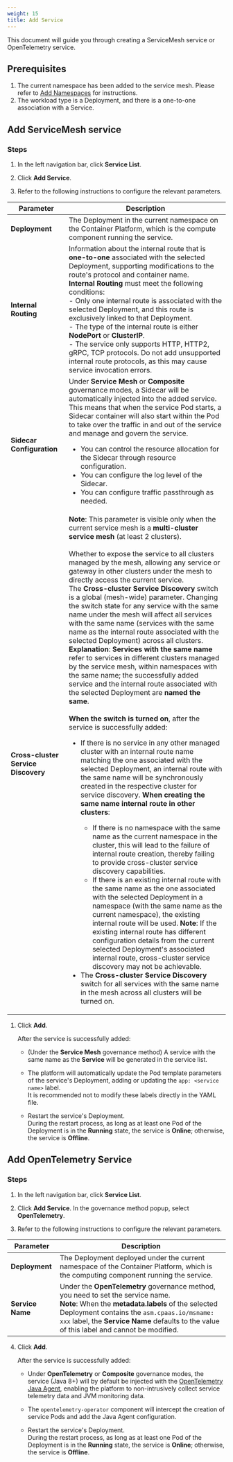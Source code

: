 ```yaml
---
weight: 15
title: Add Service
---
```


This document will guide you through creating a ServiceMesh service or OpenTelemetry service.

## Prerequisites

1.  The current namespace has been added to the service mesh. Please refer to [Add Namespaces](../add_namespaces)  for instructions.
2. The workload type is a Deployment, and there is a one-to-one association with a Service.

## Add ServiceMesh service
### Steps

1. In the left navigation bar, click **Service List**.

2. Click **Add Service**.

3. Refer to the following instructions to configure the relevant parameters.

| Parameter                           | Description                                                                                                                                                                                                                                                                                                                                                                                                                                                                                                                                                                                                                                                                                                                                                                                                                                                                                                                                                                                                                                                                                                                                                                                                                                                                                                                                                                                                                                                                                                                                                                                                                                                                                                                                                                                                                                                                                                                                                                                                                                                                                                                                                                                          |
|-------------------------------------|------------------------------------------------------------------------------------------------------------------------------------------------------------------------------------------------------------------------------------------------------------------------------------------------------------------------------------------------------------------------------------------------------------------------------------------------------------------------------------------------------------------------------------------------------------------------------------------------------------------------------------------------------------------------------------------------------------------------------------------------------------------------------------------------------------------------------------------------------------------------------------------------------------------------------------------------------------------------------------------------------------------------------------------------------------------------------------------------------------------------------------------------------------------------------------------------------------------------------------------------------------------------------------------------------------------------------------------------------------------------------------------------------------------------------------------------------------------------------------------------------------------------------------------------------------------------------------------------------------------------------------------------------------------------------------------------------------------------------------------------------------------------------------------------------------------------------------------------------------------------------------------------------------------------------------------------------------------------------------------------------------------------------------------------------------------------------------------------------------------------------------------------------------------------------------------------------|
| **Deployment**                      | The Deployment in the current namespace on the Container Platform, which is the compute component running the service.                                                                                                                                                                                                                                                                                                                                                                                                                                                                                                                                                                                                                                                                                                                                                                                                                                                                                                                                                                                                                                                                                                                                                                                                                                                                                                                                                                                                                                                                                                                                                                                                                                                                                                                                                                                                                                                                                                                                                                                                                                                                               |
| **Internal Routing**                | Information about the internal route that is **one-to-one** associated with the selected Deployment, supporting modifications to the route's protocol and container name. <br/>**Internal Routing** must meet the following conditions:<br/>- Only one internal route is associated with the selected Deployment, and this route is exclusively linked to that Deployment.<br/>- The type of the internal route is either **NodePort** or **ClusterIP**.<br/>- The service only supports HTTP, HTTP2, gRPC, TCP protocols. Do not add unsupported internal route protocols, as this may cause service invocation errors.                                                                                                                                                                                                                                                                                                                                                                                                                                                                                                                                                                                                                                                                                                                                                                                                                                                                                                                                                                                                                                                                                                                                                                                                                                                                                                                                                                                                                                                                                                                                                                                 |
| **Sidecar Configuration**           | Under **Service Mesh** or **Composite** governance modes, a Sidecar will be automatically injected into the added service. This means that when the service Pod starts, a Sidecar container will also start within the Pod to take over the traffic in and out of the service and manage and govern the service. <ul><li>You can control the resource allocation for the Sidecar through resource configuration.</li><li>You can configure the log level of the Sidecar.</li><li>You can configure traffic passthrough as needed.</li></ul>                                                                                                                                                                                                                                                                                                                                                                                                                                                                                                                                                                                                                                                                                                                                                                                                                                                                                                                                                                                                                                                                                                                                                                                                                                                                                                                                                                                                                                                                                                                                                  |
| **Cross-cluster Service Discovery** | **Note**: This parameter is visible only when the current service mesh is a **multi-cluster service mesh** (at least 2 clusters).<br/><br/>Whether to expose the service to all clusters managed by the mesh, allowing any service or gateway in other clusters under the mesh to directly access the current service.<br/>The **Cross-cluster Service Discovery** switch is a global (mesh-wide) parameter. Changing the switch state for any service with the same name under the mesh will affect all services with the same name (services with the same name as the internal route associated with the selected Deployment) across all clusters.<br/>**Explanation**: **Services with the same name** refer to services in different clusters managed by the service mesh, within namespaces with the same name; the successfully added service and the internal route associated with the selected Deployment are **named the same**.<br/><br/>**When the switch is turned on**, after the service is successfully added:<ul><li>If there is no service in any other managed cluster with an internal route name matching the one associated with the selected Deployment, an internal route with the same name will be synchronously created in the respective cluster for service discovery. **When creating the same name internal route in other clusters**:</li><ul><li>If there is no namespace with the same name as the current namespace in the cluster, this will lead to the failure of internal route creation, thereby failing to provide cross-cluster service discovery capabilities.</li><li>If there is an existing internal route with the same name as the one associated with the selected Deployment in a namespace (with the same name as the current namespace), the existing internal route will be used. **Note**: If the existing internal route has different configuration details from the current selected Deployment's associated internal route, cross-cluster service discovery may not be achievable.</li></ul><li>The **Cross-cluster Service Discovery** switch for all services with the same name in the mesh across all clusters will be turned on.</li></ul> |


1. Click **Add**.

    After the service is successfully added:

    * (Under the **Service Mesh** governance method) A service with the same name as the **Service** will be generated in the service list.

    * The platform will automatically update the Pod template parameters of the service's Deployment, adding or updating the `app: <service name>` label.<br/>It is recommended not to modify these labels directly in the YAML file.

    * Restart the service's Deployment.<br/>During the restart process, as long as at least one Pod of the Deployment is in the **Running** state, the service is **Online**; otherwise, the service is **Offline**.


## Add OpenTelemetry Service
### Steps

1. In the left navigation bar, click **Service List**.

2. Click **Add Service**. In the governance method popup, select **OpenTelemetry**.

3. Refer to the following instructions to configure the relevant parameters.

| Parameter        | Description                                                                                                                                                                                                                                                                           |
| ---------------- | ------------------------------------------------------------------------------------------------------------------------------------------------------------------------------------------------------------------------------------------------------------------------------------- |
| **Deployment**   | The Deployment deployed under the current namespace of the Container Platform, which is the computing component running the service.                                                                                                                                                  |
| **Service Name** | Under the **OpenTelemetry** governance method, you need to set the service name.<br/>**Note**: When the **metadata.labels** of the selected Deployment contains the `asm.cpaas.io/msname: xxx` label, the **Service Name** defaults to the value of this label and cannot be modified. |

4. Click **Add**.

   After the service is successfully added:

   - Under **OpenTelemetry** or **Composite** governance modes, the service (Java 8+) will by default be injected with the [OpenTelemetry Java Agent](https://github.com/open-telemetry/opentelemetry-java-instrumentation), enabling the platform to non-intrusively collect service telemetry data and JVM monitoring data.

   - The `opentelemetry-operator` component will intercept the creation of service Pods and add the Java Agent configuration.

   - Restart the service's Deployment.<br/>During the restart process, as long as at least one Pod of the Deployment is in the **Running** state, the service is **Online**; otherwise, the service is **Offline**.
